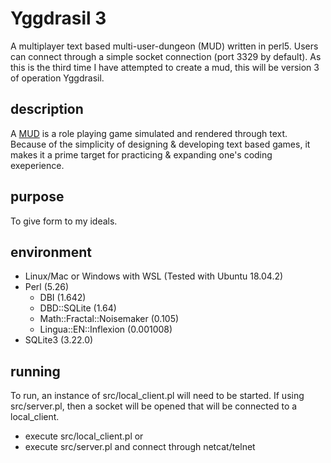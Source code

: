 # Yggdrasil 3
A multiplayer text based multi-user-dungeon (MUD) written in perl5. Users can connect through a simple socket connection (port 3329 by default). As this is the third time I have attempted to create a mud, this will be version 3 of operation Yggdrasil.

## description
A [MUD](https://en.wikipedia.org/wiki/MUD) is a role playing game simulated and rendered through text. Because of the simplicity of designing & developing text based games, it makes it a prime target for practicing & expanding one's coding exeperience.

## purpose
To give form to my ideals.

## environment
* Linux/Mac or Windows with WSL (Tested with Ubuntu 18.04.2)
* Perl (5.26)
    * DBI (1.642)
    * DBD::SQLite (1.64)
    * Math::Fractal::Noisemaker (0.105)
    * Lingua::EN::Inflexion (0.001008)
* SQLite3 (3.22.0)

## running
To run, an instance of src/local_client.pl will need to be started. If using src/server.pl, then a socket will be opened that will be connected to a local_client.
* execute src/local_client.pl or
* execute src/server.pl and connect through netcat/telnet
